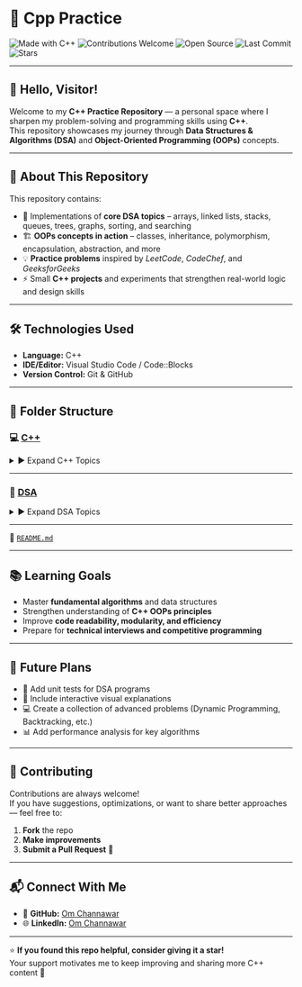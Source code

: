 # 🧠 Cpp Practice

![Made with C++](https://img.shields.io/badge/Made%20with-C++-1f425f.svg?logo=c%2B%2B&logoColor=white&color=00599C)
![Contributions Welcome](https://img.shields.io/badge/Contributions-Welcome-brightgreen.svg)
![Open Source](https://badges.frapsoft.com/os/v2/open-source.svg?v=103)
![Last Commit](https://img.shields.io/github/last-commit/OmChannawar/Cpp-Practice.svg)
![Stars](https://img.shields.io/github/stars/OmChannawar/Cpp-Practice.svg?style=social)

---

## 👋 Hello, Visitor!

Welcome to my **C++ Practice Repository** — a personal space where I sharpen my problem-solving and programming skills using **C++**.  
This repository showcases my journey through **Data Structures & Algorithms (DSA)** and **Object-Oriented Programming (OOPs)** concepts.

---

## 🚀 About This Repository

This repository contains:
- 🧩 Implementations of **core DSA topics** – arrays, linked lists, stacks, queues, trees, graphs, sorting, and searching  
- 🏗️ **OOPs concepts in action** – classes, inheritance, polymorphism, encapsulation, abstraction, and more  
- 💡 **Practice problems** inspired by *LeetCode*, *CodeChef*, and *GeeksforGeeks*  
- ⚡ Small **C++ projects** and experiments that strengthen real-world logic and design skills

---

## 🛠️ Technologies Used

- **Language:** C++  
- **IDE/Editor:** Visual Studio Code / Code::Blocks  
- **Version Control:** Git & GitHub  

---

  ## 📂 Folder Structure

### 💻 [C++](./C++)
<details>
<summary>▶️ Expand C++ Topics</summary>

#### 1️⃣ [Class and Object](./C++/1.%20Class%20and%20Object)
- [`access_specifier.cpp`](./C++/1.%20Class%20and%20Object/access_specifier.cpp)
- [`constructor_destructor.cpp`](./C++/1.%20Class%20and%20Object/constructor_destructor.cpp)
- [`constructor_destructor.exe`](./C++/1.%20Class%20and%20Object/constructor_destructor.exe)

#### 2️⃣ [Constructor & Types](./C++/2.%20Constructor%20&%20Types)

#### 3️⃣ [Operator OverLoading](./C++/3.%20Operator%20OverLoading)

#### 4️⃣ [Dynamic Memory](./C++/4.%20Dynamic%20Memory)

#### 5️⃣ [Function Types, Friend Class](./C++/5.%20Function%20Types,%20Friend%20Class)
- [1. Static Function](./C++/5.%20Function%20Types,%20Friend%20Class/1.%20Static%20Function)
- [2. Inline Function](./C++/5.%20Function%20Types,%20Friend%20Class/2.%20Inline%20Function)
- [3. Friend Function & Class](./C++/5.%20Function%20Types,%20Friend%20Class/3.%20Friend%20Function%20&%20Class)

#### 6️⃣ [Inheritance](./C++/6.%20Inheritance)
- [1. Single](./C++/6.%20Inheritance/1.%20Single)
- [2. Multilevel](./C++/6.%20Inheritance/2.%20Multilevel)
- [3. Hierarchical](./C++/6.%20Inheritance/3.%20Hierarchical)
- [4. Multiple](./C++/6.%20Inheritance/4.%20Multiple)
- [5. Hybrid](./C++/6.%20Inheritance/5.%20Hybrid)

#### 7️⃣ [Polymorphism](./C++/7.%20Polymorphism)

#### 🔢 [Number System](./C++/Number%20System)
</details>

---

### 📘 [DSA](./DSA)
<details>
<summary>▶️ Expand DSA Topics</summary>

#### 1️⃣ [Sorts](./DSA/1.%20Sorts)

#### 2️⃣ [Searches](./DSA/2.%20Searches)

#### 3️⃣ [Linked List](./DSA/3.%20Linked%20List)
- [1. Singly](./DSA/3.%20Linked%20List/1.%20Singly)
- [2. Doubly](./DSA/3.%20Linked%20List/2.%20Doubly)
- [3. Circular](./DSA/3.%20Linked%20List/3.%20Circular)

#### 4️⃣ [Stack](./DSA/4.%20Stack)
</details>

---

📄 [`README.md`](./README.md)

---

## 📚 Learning Goals

- Master **fundamental algorithms** and data structures  
- Strengthen understanding of **C++ OOPs principles**  
- Improve **code readability, modularity, and efficiency**  
- Prepare for **technical interviews and competitive programming**

---

## 🧩 Future Plans

- 🧪 Add unit tests for DSA programs  
- 🎨 Include interactive visual explanations  
- 💻 Create a collection of advanced problems (Dynamic Programming, Backtracking, etc.)  
- 📊 Add performance analysis for key algorithms

---

## 🤝 Contributing

Contributions are always welcome!  
If you have suggestions, optimizations, or want to share better approaches — feel free to:
1. **Fork** the repo  
2. **Make improvements**  
3. **Submit a Pull Request** 🚀  

---

## 📬 Connect With Me

- 💼 **GitHub:** [Om Channawar](https://github.com/OmChannawar)  
- 🌐 **LinkedIn:** [Om Channawar](https://www.linkedin.com/in/om-channawar-466873312)   

---

⭐ **If you found this repo helpful, consider giving it a star!**  
Your support motivates me to keep improving and sharing more C++ content 💙
